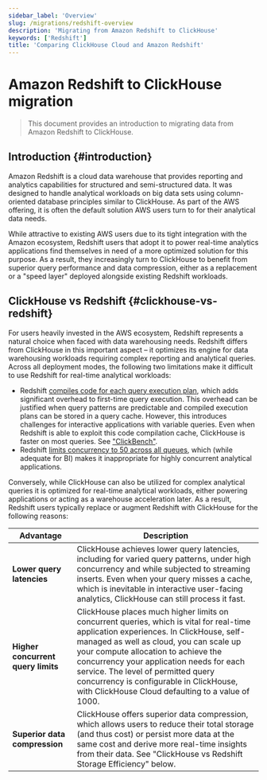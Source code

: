 ```yaml
---
sidebar_label: 'Overview'
slug: /migrations/redshift-overview
description: 'Migrating from Amazon Redshift to ClickHouse'
keywords: ['Redshift']
title: 'Comparing ClickHouse Cloud and Amazon Redshift'
---
```


# Amazon Redshift to ClickHouse migration

> This document provides an introduction to migrating data from Amazon
Redshift to ClickHouse.

## Introduction {#introduction}

Amazon Redshift is a cloud data warehouse that provides reporting and
analytics capabilities for structured and semi-structured data. It was
designed to handle analytical workloads on big data sets using
column-oriented database principles similar to ClickHouse. As part of the
AWS offering, it is often the default solution AWS users turn to for their
analytical data needs.

While attractive to existing AWS users due to its tight integration with the
Amazon ecosystem, Redshift users that adopt it to power real-time analytics
applications find themselves in need of a more optimized solution for this
purpose. As a result, they increasingly turn to ClickHouse to benefit from
superior query performance and data compression, either as a replacement or
a "speed layer" deployed alongside existing Redshift workloads.

## ClickHouse vs Redshift {#clickhouse-vs-redshift}

For users heavily invested in the AWS ecosystem, Redshift represents a
natural choice when faced with data warehousing needs. Redshift differs from
ClickHouse in this important aspect – it optimizes its engine for data
warehousing workloads requiring complex reporting and analytical queries.
Across all deployment modes, the following two limitations make it difficult
to use Redshift for real-time analytical workloads:
* Redshift [compiles code for each query execution plan](https://docs.aws.amazon.com/redshift/latest/dg/c-query-performance.html),
which adds significant overhead to first-time query execution. This overhead can
be justified when query patterns are predictable and compiled execution plans 
can be stored in a query cache. However, this introduces challenges for interactive
applications with variable queries. Even when Redshift is able to exploit this 
code compilation cache, ClickHouse is faster on most queries. See ["ClickBench"](https://benchmark.clickhouse.com/#system=+%E2%98%81w|%EF%B8%8Fr|C%20c|Rf&type=-&machine=-ca2|gl|6ax|6ale|3al&cluster_size=-&opensource=-&tuned=+n&metric=hot&queries=-).
* Redshift [limits concurrency to 50 across all queues](https://docs.aws.amazon.com/redshift/latest/dg/c_workload_mngmt_classification.html),
which (while adequate for BI) makes it inappropriate for highly concurrent 
analytical applications.

Conversely, while ClickHouse can also be utilized for complex analytical queries
it is optimized for real-time analytical workloads, either powering applications
or acting as a warehouse acceleration later. As a result, Redshift users typically
replace or augment Redshift with ClickHouse for the following reasons:

| Advantage                          | Description                                                                                                                                                                                                                                                                                                                                                                                               |
|------------------------------------|-----------------------------------------------------------------------------------------------------------------------------------------------------------------------------------------------------------------------------------------------------------------------------------------------------------------------------------------------------------------------------------------------------------|
| **Lower query latencies**          | ClickHouse achieves lower query latencies, including for varied query patterns, under high concurrency and while subjected to streaming inserts. Even when your query misses a cache, which is inevitable in interactive user-facing analytics, ClickHouse can still process it fast.                                                                                                                     |
| **Higher concurrent query limits** | ClickHouse places much higher limits on concurrent queries, which is vital for real-time application experiences. In ClickHouse, self-managed as well as cloud, you can scale up your compute allocation to achieve the concurrency your application needs for each service. The level of permitted query concurrency is configurable in ClickHouse, with ClickHouse Cloud defaulting to a value of 1000. |
| **Superior data compression**      | ClickHouse offers superior data compression, which allows users to reduce their total storage (and thus cost) or persist more data at the same cost and derive more real-time insights from their data. See "ClickHouse vs Redshift Storage Efficiency" below.                                                                                                                                            |
